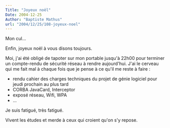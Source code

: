 ```yaml
---
Title: "Joyeux noël"
Date: 2004-12-25
Author: "Baptiste Mathus"
url: "2004/12/25/108-joyeux-noel"
---
```




Mon cul...

Enfin, joyeux noël à vous disons toujours.

Moi, j'ai été obligé de tapoter sur mon portable jusqu'à 22h00 pour
terminer un compte-rendu de sécurité réseau à rendre aujourd'hui. J'ai
le cerveau qui me fait mal à chaque fois que je pense à ce qu'il me
reste à faire :

-   rendu cahier des charges techniques du projet de génie logiciel pour
    jeudi prochain au plus tard
-   CORBA JavaCard, Interceptor
-   exposé réseau, Wifi, WPA
-   ...

Je suis fatigué, très fatigué.

Vivent les études et merde à ceux qui croient qu'on s'y repose.

